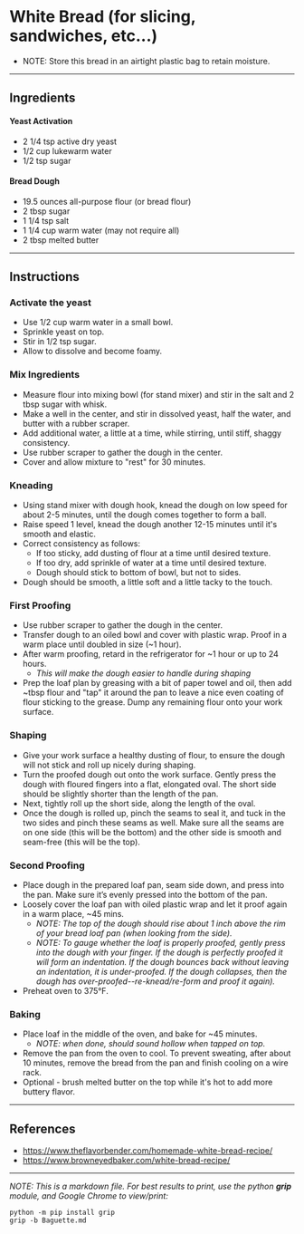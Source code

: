 # White Bread (for slicing, sandwiches, etc...)
+ NOTE: Store this bread in an airtight plastic bag to retain moisture.
***
## Ingredients
#### Yeast Activation
+ 2 1/4 tsp active dry yeast
+ 1/2 cup lukewarm water
+ 1/2 tsp sugar

#### Bread Dough
+ 19.5 ounces all-purpose flour (or bread flour)
+ 2 tbsp sugar
+ 1 1/4 tsp salt
+ 1 1/4 cup warm water (may not require all)
+ 2 tbsp melted butter

***
## Instructions

### Activate the yeast
+ Use 1/2 cup warm water in a small bowl.
+ Sprinkle yeast on top.
+ Stir in 1/2 tsp sugar.
+ Allow to dissolve and become foamy.

### Mix Ingredients
+ Measure flour into mixing bowl (for stand mixer) and stir in the salt and 2 tbsp sugar with whisk.
+ Make a well in the center, and stir in dissolved yeast, half the water, and butter with a rubber scraper.
+ Add additional water, a little at a time, while stirring, until stiff, shaggy consistency.
+ Use rubber scraper to gather the dough in the center.
+ Cover and allow mixture to "rest" for 30 minutes.

### Kneading
+ Using stand mixer with dough hook, knead the dough on low speed for about 2-5 minutes, until the dough comes together to form a ball.
+ Raise speed 1 level, knead the dough another 12-15 minutes until it's smooth and elastic.
+ Correct consistency as follows:
  + If too sticky, add dusting of flour at a time until desired texture.
  + If too dry, add sprinkle of water at a time until desired texture.
  + Dough should stick to bottom of bowl, but not to sides.
+ Dough should be smooth, a little soft and a little tacky to the touch.

### First Proofing
+ Use rubber scraper to gather the dough in the center.
+ Transfer dough to an oiled bowl and cover with plastic wrap. Proof in a warm place until doubled in size (~1 hour).
+ After warm proofing, retard in the refrigerator for ~1 hour or up to 24 hours.
  + *This will make the dough easier to handle during shaping*
+ Prep the loaf plan by greasing with a bit of paper towel and oil, then add ~tbsp flour and "tap" it around the pan to leave a nice even coating of flour sticking to the grease. Dump any remaining flour onto your work surface.

### Shaping
+ Give your work surface a healthy dusting of flour, to ensure the dough will not stick and roll up nicely during shaping.
+ Turn the proofed dough out onto the work surface. Gently press the dough with floured fingers into a flat, elongated oval. The short side should be slightly shorter than the length of the pan.
+ Next, tightly roll up the short side, along the length of the oval.
+ Once the dough is rolled up, pinch the seams to seal it, and tuck in the two sides and pinch these seams as well. Make sure all the seams are on one side (this will be the bottom) and the other side is smooth and seam-free (this will be the top).

### Second Proofing
+ Place dough in the prepared loaf pan, seam side down, and press into the pan. Make sure it’s evenly pressed into the bottom of the pan.
+ Loosely cover the loaf pan with oiled plastic wrap and let it proof again in a warm place, ~45 mins.
  + *NOTE: The top of the dough should rise about 1 inch above the rim of your bread loaf pan (when looking from the side).*
  + *NOTE: To gauge whether the loaf is properly proofed, gently press into the dough with your finger. If the dough is perfectly proofed it will form an indentation. If the dough bounces back without leaving an indentation, it is under-proofed. If the dough collapses, then the dough has over-proofed--re-knead/re-form and proof it again).*
+ Preheat oven to 375°F.

### Baking
+ Place loaf in the middle of the oven, and bake for ~45 minutes.
  + *NOTE: when done, should sound hollow when tapped on top.*
+ Remove the pan from the oven to cool. To prevent sweating, after about 10 minutes, remove the bread from the pan and finish cooling on a wire rack.
+ Optional - brush melted butter on the top while it's hot to add more buttery flavor.

***
## References
+ https://www.theflavorbender.com/homemade-white-bread-recipe/
+ https://www.browneyedbaker.com/white-bread-recipe/

***
*NOTE: This is a markdown file. For best results to print, use the python **grip** module, and Google Chrome to view/print:*
```console
python -m pip install grip
grip -b Baguette.md
```
